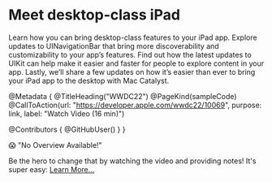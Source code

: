 # Meet desktop-class iPad

Learn how you can bring desktop-class features to your iPad app. Explore updates to UINavigationBar that bring more discoverability and customizability to your app’s features. Find out how the latest updates to UIKit can help make it easier and faster for people to explore content in your app. Lastly, we’ll share a few updates on how it’s easier than ever to bring your iPad app to the desktop with Mac Catalyst.

@Metadata {
   @TitleHeading("WWDC22")
   @PageKind(sampleCode)
   @CallToAction(url: "https://developer.apple.com/wwdc22/10069", purpose: link, label: "Watch Video (16 min)")

   @Contributors {
      @GitHubUser(<replace this with your GitHub handle>)
   }
}

😱 "No Overview Available!"

Be the hero to change that by watching the video and providing notes! It's super easy:
 [Learn More…](https://wwdcnotes.com/documentation/wwdcnotes/contributing)
